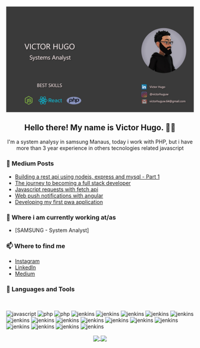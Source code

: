 <link rel="stylesheet" href="https://cdn.jsdelivr.net/gh/devicons/devicon@master/devicon.min.css">
<p align='center'>
    <img align="center" width="510" src="banner.png" />
</p>

<h2 align="center">Hello there! My name is Victor Hugo. 👋🤓</h2>
<p align="center">I'm a system analysy in samsung Manaus, today i work with PHP, but i have more than 3 year experience in others tecnologies related javascript </p>

### 📰 Medium Posts
<!-- BLOG-POST-LIST:START -->
- [Building a rest api using nodejs, express and mysql - Part 1](https://medium.com/@victorhuguw.64/construindo-uma-rest-api-utilizando-nodejs-express-e-mysql-parte-1-ef25643ab41b)
- [The journey to becoming a full stack developer](https://medium.com/@victorhuguw.64/a-jornada-at%C3%A9-se-tornar-um-desenvolvedor-full-stack-5c902572d0bc)
- [Javascript requests with fetch api](https://medium.com/@victorhuguw.64/javascript-requisi%C3%A7%C3%B5es-com-fetchapi-418e3b35daf9)
- [Web push notifications with angular](https://medium.com/@victorhuguw.64/web-push-notifications-com-angular-d1a0c7977b18)
- [Developing my first pwa application](https://medium.com/@victorhuguw.64/desenvolvendo-meu-primeiro-aplicativo-pwa-430d7b8de786)
<!-- BLOG-POST-LIST:END -->

### 💼 Where i am currently working at/as
- [SAMSUNG - System Analyst]

### 📫 Where to find me

- [Instagram](https://instagram.com/stephenajulu) 
- [LinkedIn](https://www.linkedin.com/in/victor-hugo-b7835916b/) 
- [Medium](https://medium.com/@victorhuguw.64) 

### 🔧 Languages and Tools

<br/>

<p align="left">
    <img
      src="https://devicons.github.io/devicon/devicon.git/icons/javascript/javascript-original.svg"
      alt="javascript"
      width="40"
      height="40"
    />
    <img
      src="https://devicons.github.io/devicon/devicon.git/icons/php/php-original.svg"
      alt="php"
      width="40"
      height="40"
    />
      <img
      src="https://devicons.github.io/devicon/devicon.git/icons/ionic/ionic-original.svg"
      alt="php"
      width="40"
      height="40"
    />
    <img
      src="https://devicons.github.io/devicon/devicon.git/icons/bootstrap/bootstrap-plain.svg"
      alt="jenkins"
      width="40"
      height="40"
    />
     <img
      src="https://devicons.github.io/devicon/devicon.git/icons/laravel/laravel-plain.svg"
      alt="jenkins"
      width="40"
      height="40"
    />
    <img
      src="https://devicons.github.io/devicon/devicon.git/icons/typescript/typescript-original.svg"
      alt="jenkins"
      width="40"
      height="40"
    />
     <img
      src="https://devicons.github.io/devicon/devicon.git/icons/angularjs/angularjs-original.svg"
      alt="jenkins"
      width="40"
      height="40"
    />
    <img
      src="https://devicons.github.io/devicon/devicon.git/icons/html5/html5-original.svg"
      alt="jenkins"
      width="40"
      height="40"
    />
    <img
      src="https://devicons.github.io/devicon/devicon.git/icons/css3/css3-original.svg"
      alt="jenkins"
      width="40"
      height="40"
    />
    <img
      src="https://devicons.github.io/devicon/devicon.git/icons/nodejs/nodejs-original.svg"
      alt="jenkins"
      width="40"
      height="40"
    />
    <img
      src="https://devicons.github.io/devicon/devicon.git/icons/python/python-original.svg"
      alt="jenkins"
      width="40"
      height="40"
    />
     <img
      src="https://devicons.github.io/devicon/devicon.git/icons/c/c-original.svg"
      alt="jenkins"
      width="40"
      height="40"
    />
    <img
      src="https://devicons.github.io/devicon/devicon.git/icons/npm/npm-original-wordmark.svg"
      alt="jenkins"
      width="40"
      height="40"
    />
    <img
      src="https://devicons.github.io/devicon/devicon.git/icons/yarn/yarn-original-wordmark.svg"
      alt="jenkins"
      width="40"
      height="40"
    />
    <img
      src="https://devicons.github.io/devicon/devicon.git/icons/mysql/mysql-original.svg"
      alt="jenkins"
      width="40"
      height="40"
    />
    <img
      src="https://devicons.github.io/devicon/devicon.git/icons/react/react-original-wordmark.svg"
      alt="jenkins"
      width="40"
      height="40"
    />
    <img
      src="https://devicons.github.io/devicon/devicon.git/icons/mongodb/mongodb-original.svg"
      alt="jenkins"
      width="40"
      height="40"
    />
    <img
      src="https://devicons.github.io/devicon/devicon.git/icons/jquery/jquery-original-wordmark.svg"
      alt="jenkins"
      width="40"
      height="40"
    />
    <img
      src="https://devicons.github.io/devicon/devicon.git/icons/github/github-original.svg"
      alt="jenkins"
      width="40"
      height="40"
    />
    
</p>



<p align="center">
  <a href="https://github.com/anuraghazra/github-readme-stats">
    <img
      align="center"
      src="https://github-readme-stats.vercel.app/api/top-langs/?username=victorhuguw&layout=compact"
    />
  </a>
  <a href="https://github.com/anuraghazra/github-readme-stats">
    <img
      align="center"
      height="165"
      src="https://github-readme-stats.vercel.app/api?username=victorhuguw&count_private=true&show_icons=true&custom_title=Github%20Status&hide=issues"
    />
  </a>
</p>
